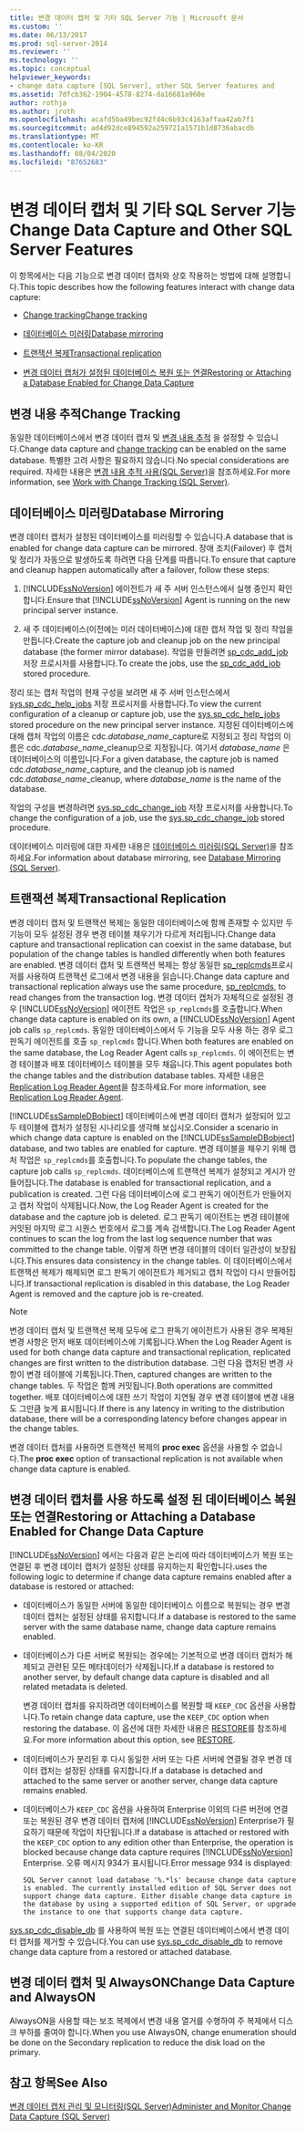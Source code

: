 ```yaml
---
title: 변경 데이터 캡처 및 기타 SQL Server 기능 | Microsoft 문서
ms.custom: ''
ms.date: 06/13/2017
ms.prod: sql-server-2014
ms.reviewer: ''
ms.technology: ''
ms.topic: conceptual
helpviewer_keywords:
- change data capture [SQL Server], other SQL Server features and
ms.assetid: 7dfcb362-1904-4578-8274-da16681a960e
author: rothja
ms.author: jroth
ms.openlocfilehash: acafd5ba49bec92fd4c6b93c4163affaa42ab7f1
ms.sourcegitcommit: ad4d92dce894592a259721a1571b1d8736abacdb
ms.translationtype: MT
ms.contentlocale: ko-KR
ms.lasthandoff: 08/04/2020
ms.locfileid: "87652683"
---
```

# <a name="change-data-capture-and-other-sql-server-features"></a><span data-ttu-id="dce66-102">변경 데이터 캡처 및 기타 SQL Server 기능</span><span class="sxs-lookup"><span data-stu-id="dce66-102">Change Data Capture and Other SQL Server Features</span></span>
  <span data-ttu-id="dce66-103">이 항목에서는 다음 기능으로 변경 데이터 캡처와 상호 작용하는 방법에 대해 설명합니다.</span><span class="sxs-lookup"><span data-stu-id="dce66-103">This topic describes how the following features interact with change data capture:</span></span>  
  
-   [<span data-ttu-id="dce66-104">Change tracking</span><span class="sxs-lookup"><span data-stu-id="dce66-104">Change tracking</span></span>](#ChangeTracking)  
  
-   [<span data-ttu-id="dce66-105">데이터베이스 미러링</span><span class="sxs-lookup"><span data-stu-id="dce66-105">Database mirroring</span></span>](#DatabaseMirroring)  
  
-   [<span data-ttu-id="dce66-106">트랜잭션 복제</span><span class="sxs-lookup"><span data-stu-id="dce66-106">Transactional replication</span></span>](#TransReplication)  
  
-   [<span data-ttu-id="dce66-107">변경 데이터 캡처가 설정된 데이터베이스 복원 또는 연결</span><span class="sxs-lookup"><span data-stu-id="dce66-107">Restoring or Attaching a Database Enabled for Change Data Capture</span></span>](#RestoreOrAttach)  
  
##  <a name="change-tracking"></a><a name="ChangeTracking"></a> <span data-ttu-id="dce66-108">변경 내용 추적</span><span class="sxs-lookup"><span data-stu-id="dce66-108">Change Tracking</span></span>  
 <span data-ttu-id="dce66-109">동일한 데이터베이스에서 변경 데이터 캡처 및 [변경 내용 추적](about-change-tracking-sql-server.md) 을 설정할 수 있습니다.</span><span class="sxs-lookup"><span data-stu-id="dce66-109">Change data capture and [change tracking](about-change-tracking-sql-server.md) can be enabled on the same database.</span></span> <span data-ttu-id="dce66-110">특별한 고려 사항은 필요하지 않습니다.</span><span class="sxs-lookup"><span data-stu-id="dce66-110">No special considerations are required.</span></span> <span data-ttu-id="dce66-111">자세한 내용은 [변경 내용 추적 사용&#40;SQL Server&#41;](work-with-change-tracking-sql-server.md)을 참조하세요.</span><span class="sxs-lookup"><span data-stu-id="dce66-111">For more information, see [Work with Change Tracking &#40;SQL Server&#41;](work-with-change-tracking-sql-server.md).</span></span>  
  
##  <a name="database-mirroring"></a><a name="DatabaseMirroring"></a> <span data-ttu-id="dce66-112">데이터베이스 미러링</span><span class="sxs-lookup"><span data-stu-id="dce66-112">Database Mirroring</span></span>  
 <span data-ttu-id="dce66-113">변경 데이터 캡처가 설정된 데이터베이스를 미러링할 수 있습니다.</span><span class="sxs-lookup"><span data-stu-id="dce66-113">A database that is enabled for change data capture can be mirrored.</span></span> <span data-ttu-id="dce66-114">장애 조치(Failover) 후 캡처 및 정리가 자동으로 발생하도록 하려면 다음 단계를 따릅니다.</span><span class="sxs-lookup"><span data-stu-id="dce66-114">To ensure that capture and cleanup happen automatically after a failover, follow these steps:</span></span>  
  
1.  <span data-ttu-id="dce66-115">[!INCLUDE[ssNoVersion](../../includes/ssnoversion-md.md)] 에이전트가 새 주 서버 인스턴스에서 실행 중인지 확인합니다.</span><span class="sxs-lookup"><span data-stu-id="dce66-115">Ensure that [!INCLUDE[ssNoVersion](../../includes/ssnoversion-md.md)] Agent is running on the new principal server instance.</span></span>  
  
2.  <span data-ttu-id="dce66-116">새 주 데이터베이스(이전에는 미러 데이터베이스)에 대한 캡처 작업 및 정리 작업을 만듭니다.</span><span class="sxs-lookup"><span data-stu-id="dce66-116">Create the capture job and cleanup job on the new principal database (the former mirror database).</span></span> <span data-ttu-id="dce66-117">작업을 만들려면 [sp_cdc_add_job](/sql/relational-databases/system-stored-procedures/sys-sp-cdc-add-job-transact-sql) 저장 프로시저를 사용합니다.</span><span class="sxs-lookup"><span data-stu-id="dce66-117">To create the jobs, use the [sp_cdc_add_job](/sql/relational-databases/system-stored-procedures/sys-sp-cdc-add-job-transact-sql) stored procedure.</span></span>  
  
 <span data-ttu-id="dce66-118">정리 또는 캡처 작업의 현재 구성을 보려면 새 주 서버 인스턴스에서 [sys.sp_cdc_help_jobs](/sql/relational-databases/system-stored-procedures/sys-sp-cdc-help-jobs-transact-sql) 저장 프로시저를 사용합니다.</span><span class="sxs-lookup"><span data-stu-id="dce66-118">To view the current configuration of a cleanup or capture job, use the [sys.sp_cdc_help_jobs](/sql/relational-databases/system-stored-procedures/sys-sp-cdc-help-jobs-transact-sql) stored procedure on the new principal server instance.</span></span> <span data-ttu-id="dce66-119">지정된 데이터베이스에 대해 캡처 작업의 이름은 cdc.*database_name*_capture로 지정되고 정리 작업의 이름은 cdc.*database_name*_cleanup으로 지정됩니다. 여기서 *database_name* 은 데이터베이스의 이름입니다.</span><span class="sxs-lookup"><span data-stu-id="dce66-119">For a given database, the capture job is named cdc.*database_name*_capture, and the cleanup job is named cdc.*database_name*_cleanup, where *database_name* is the name of the database.</span></span>  
  
 <span data-ttu-id="dce66-120">작업의 구성을 변경하려면 [sys.sp_cdc_change_job](/sql/relational-databases/system-stored-procedures/sys-sp-cdc-change-job-transact-sql) 저장 프로시저를 사용합니다.</span><span class="sxs-lookup"><span data-stu-id="dce66-120">To change the configuration of a job, use the [sys.sp_cdc_change_job](/sql/relational-databases/system-stored-procedures/sys-sp-cdc-change-job-transact-sql) stored procedure.</span></span>  
  
 <span data-ttu-id="dce66-121">데이터베이스 미러링에 대한 자세한 내용은 [데이터베이스 미러링&#40;SQL Server&#41;](../../database-engine/database-mirroring/database-mirroring-sql-server.md)을 참조하세요.</span><span class="sxs-lookup"><span data-stu-id="dce66-121">For information about database mirroring, see [Database Mirroring &#40;SQL Server&#41;](../../database-engine/database-mirroring/database-mirroring-sql-server.md).</span></span>  
  
##  <a name="transactional-replication"></a><a name="TransReplication"></a><span data-ttu-id="dce66-122">트랜잭션 복제</span><span class="sxs-lookup"><span data-stu-id="dce66-122">Transactional Replication</span></span>  
 <span data-ttu-id="dce66-123">변경 데이터 캡처 및 트랜잭션 복제는 동일한 데이터베이스에 함께 존재할 수 있지만 두 기능이 모두 설정된 경우 변경 테이블 채우기가 다르게 처리됩니다.</span><span class="sxs-lookup"><span data-stu-id="dce66-123">Change data capture and transactional replication can coexist in the same database, but population of the change tables is handled differently when both features are enabled.</span></span> <span data-ttu-id="dce66-124">변경 데이터 캡처 및 트랜잭션 복제는 항상 동일한 [sp_replcmds](/sql/relational-databases/system-stored-procedures/sp-replcmds-transact-sql)프로시저를 사용하여 트랜잭션 로그에서 변경 내용을 읽습니다.</span><span class="sxs-lookup"><span data-stu-id="dce66-124">Change data capture and transactional replication always use the same procedure, [sp_replcmds](/sql/relational-databases/system-stored-procedures/sp-replcmds-transact-sql), to read changes from the transaction log.</span></span> <span data-ttu-id="dce66-125">변경 데이터 캡처가 자체적으로 설정된 경우 [!INCLUDE[ssNoVersion](../../includes/ssnoversion-md.md)] 에이전트 작업은 `sp_replcmds`를 호출합니다.</span><span class="sxs-lookup"><span data-stu-id="dce66-125">When change data capture is enabled on its own, a [!INCLUDE[ssNoVersion](../../includes/ssnoversion-md.md)] Agent job calls `sp_replcmds`.</span></span> <span data-ttu-id="dce66-126">동일한 데이터베이스에서 두 기능을 모두 사용 하는 경우 로그 판독기 에이전트를 호출 `sp_replcmds` 합니다.</span><span class="sxs-lookup"><span data-stu-id="dce66-126">When both features are enabled on the same database, the Log Reader Agent calls `sp_replcmds`.</span></span> <span data-ttu-id="dce66-127">이 에이전트는 변경 테이블과 배포 데이터베이스 테이블을 모두 채웁니다.</span><span class="sxs-lookup"><span data-stu-id="dce66-127">This agent populates both the change tables and the distribution database tables.</span></span> <span data-ttu-id="dce66-128">자세한 내용은 [Replication Log Reader Agent](../replication/agents/replication-log-reader-agent.md)을 참조하세요.</span><span class="sxs-lookup"><span data-stu-id="dce66-128">For more information, see [Replication Log Reader Agent](../replication/agents/replication-log-reader-agent.md).</span></span>  
  
 <span data-ttu-id="dce66-129">[!INCLUDE[ssSampleDBobject](../../includes/sssampledbobject-md.md)] 데이터베이스에 변경 데이터 캡처가 설정되어 있고 두 테이블에 캡처가 설정된 시나리오를 생각해 보십시오.</span><span class="sxs-lookup"><span data-stu-id="dce66-129">Consider a scenario in which change data capture is enabled on the [!INCLUDE[ssSampleDBobject](../../includes/sssampledbobject-md.md)] database, and two tables are enabled for capture.</span></span> <span data-ttu-id="dce66-130">변경 테이블을 채우기 위해 캡처 작업은 `sp_replcmds`를 호출합니다.</span><span class="sxs-lookup"><span data-stu-id="dce66-130">To populate the change tables, the capture job calls `sp_replcmds`.</span></span> <span data-ttu-id="dce66-131">데이터베이스에 트랜잭션 복제가 설정되고 게시가 만들어집니다.</span><span class="sxs-lookup"><span data-stu-id="dce66-131">The database is enabled for transactional replication, and a publication is created.</span></span> <span data-ttu-id="dce66-132">그런 다음 데이터베이스에 로그 판독기 에이전트가 만들어지고 캡처 작업이 삭제됩니다.</span><span class="sxs-lookup"><span data-stu-id="dce66-132">Now, the Log Reader Agent is created for the database and the capture job is deleted.</span></span> <span data-ttu-id="dce66-133">로그 판독기 에이전트는 변경 테이블에 커밋된 마지막 로그 시퀀스 번호에서 로그를 계속 검색합니다.</span><span class="sxs-lookup"><span data-stu-id="dce66-133">The Log Reader Agent continues to scan the log from the last log sequence number that was committed to the change table.</span></span> <span data-ttu-id="dce66-134">이렇게 하면 변경 테이블의 데이터 일관성이 보장됩니다.</span><span class="sxs-lookup"><span data-stu-id="dce66-134">This ensures data consistency in the change tables.</span></span> <span data-ttu-id="dce66-135">이 데이터베이스에서 트랜잭션 복제가 해제되면 로그 판독기 에이전트가 제거되고 캡처 작업이 다시 만들어집니다.</span><span class="sxs-lookup"><span data-stu-id="dce66-135">If transactional replication is disabled in this database, the Log Reader Agent is removed and the capture job is re-created.</span></span>  
  
> [!NOTE]  
>  <span data-ttu-id="dce66-136">변경 데이터 캡처 및 트랜잭션 복제 모두에 로그 판독기 에이전트가 사용된 경우 복제된 변경 사항은 먼저 배포 데이터베이스에 기록됩니다.</span><span class="sxs-lookup"><span data-stu-id="dce66-136">When the Log Reader Agent is used for both change data capture and transactional replication, replicated changes are first written to the distribution database.</span></span> <span data-ttu-id="dce66-137">그런 다음 캡처된 변경 사항이 변경 테이블에 기록됩니다.</span><span class="sxs-lookup"><span data-stu-id="dce66-137">Then, captured changes are written to the change tables.</span></span> <span data-ttu-id="dce66-138">두 작업은 함께 커밋됩니다.</span><span class="sxs-lookup"><span data-stu-id="dce66-138">Both operations are committed together.</span></span> <span data-ttu-id="dce66-139">배포 데이터베이스에 대한 쓰기 작업이 지연될 경우 변경 테이블에 변경 내용도 그만큼 늦게 표시됩니다.</span><span class="sxs-lookup"><span data-stu-id="dce66-139">If there is any latency in writing to the distribution database, there will be a corresponding latency before changes appear in the change tables.</span></span>  
  
 <span data-ttu-id="dce66-140">변경 데이터 캡처를 사용하면 트랜잭션 복제의 **proc exec** 옵션을 사용할 수 없습니다.</span><span class="sxs-lookup"><span data-stu-id="dce66-140">The **proc exec** option of transactional replication is not available when change data capture is enabled.</span></span>  
  
##  <a name="restoring-or-attaching-a-database-enabled-for-change-data-capture"></a><a name="RestoreOrAttach"></a><span data-ttu-id="dce66-141">변경 데이터 캡처를 사용 하도록 설정 된 데이터베이스 복원 또는 연결</span><span class="sxs-lookup"><span data-stu-id="dce66-141">Restoring or Attaching a Database Enabled for Change Data Capture</span></span>  
 [!INCLUDE[ssNoVersion](../../includes/ssnoversion-md.md)] <span data-ttu-id="dce66-142">에서는 다음과 같은 논리에 따라 데이터베이스가 복원 또는 연결된 후 변경 데이터 캡처가 설정된 상태를 유지하는지 확인합니다.</span><span class="sxs-lookup"><span data-stu-id="dce66-142">uses the following logic to determine if change data capture remains enabled after a database is restored or attached:</span></span>  
  
-   <span data-ttu-id="dce66-143">데이터베이스가 동일한 서버에 동일한 데이터베이스 이름으로 복원되는 경우 변경 데이터 캡처는 설정된 상태를 유지합니다.</span><span class="sxs-lookup"><span data-stu-id="dce66-143">If a database is restored to the same server with the same database name, change data capture remains enabled.</span></span>  
  
-   <span data-ttu-id="dce66-144">데이터베이스가 다른 서버로 복원되는 경우에는 기본적으로 변경 데이터 캡처가 해제되고 관련된 모든 메타데이터가 삭제됩니다.</span><span class="sxs-lookup"><span data-stu-id="dce66-144">If a database is restored to another server, by default change data capture is disabled and all related metadata is deleted.</span></span>  
  
     <span data-ttu-id="dce66-145">변경 데이터 캡처를 유지하려면 데이터베이스를 복원할 때 `KEEP_CDC` 옵션을 사용합니다.</span><span class="sxs-lookup"><span data-stu-id="dce66-145">To retain change data capture, use the `KEEP_CDC` option when restoring the database.</span></span> <span data-ttu-id="dce66-146">이 옵션에 대한 자세한 내용은 [RESTORE](/sql/t-sql/statements/restore-statements-transact-sql)를 참조하세요.</span><span class="sxs-lookup"><span data-stu-id="dce66-146">For more information about this option, see [RESTORE](/sql/t-sql/statements/restore-statements-transact-sql).</span></span>  
  
-   <span data-ttu-id="dce66-147">데이터베이스가 분리된 후 다시 동일한 서버 또는 다른 서버에 연결될 경우 변경 데이터 캡처는 설정된 상태를 유지합니다.</span><span class="sxs-lookup"><span data-stu-id="dce66-147">If a database is detached and attached to the same server or another server, change data capture remains enabled.</span></span>  
  
-   <span data-ttu-id="dce66-148">데이터베이스가 `KEEP_CDC` 옵션을 사용하여 Enterprise 이외의 다른 버전에 연결 또는 복원된 경우 변경 데이터 캡처에 [!INCLUDE[ssNoVersion](../../includes/ssnoversion-md.md)] Enterprise가 필요하기 때문에 작업이 차단됩니다.</span><span class="sxs-lookup"><span data-stu-id="dce66-148">If a database is attached or restored with the `KEEP_CDC` option to any edition other than Enterprise, the operation is blocked because change data capture requires [!INCLUDE[ssNoVersion](../../includes/ssnoversion-md.md)] Enterprise.</span></span> <span data-ttu-id="dce66-149">오류 메시지 934가 표시됩니다.</span><span class="sxs-lookup"><span data-stu-id="dce66-149">Error message 934 is displayed:</span></span>  
  
     `SQL Server cannot load database '%.*ls' because change data capture is enabled. The currently installed edition of SQL Server does not support change data capture. Either disable change data capture in the database by using a supported edition of SQL Server, or upgrade the instance to one that supports change data capture.`  
  
 <span data-ttu-id="dce66-150">[sys.sp_cdc_disable_db](/sql/relational-databases/system-stored-procedures/sys-sp-cdc-disable-db-transact-sql) 를 사용하여 복원 또는 연결된 데이터베이스에서 변경 데이터 캡처를 제거할 수 있습니다.</span><span class="sxs-lookup"><span data-stu-id="dce66-150">You can use [sys.sp_cdc_disable_db](/sql/relational-databases/system-stored-procedures/sys-sp-cdc-disable-db-transact-sql) to remove change data capture from a restored or attached database.</span></span>  
  
## <a name="change-data-capture-and-alwayson"></a><span data-ttu-id="dce66-151">변경 데이터 캡처 및 AlwaysON</span><span class="sxs-lookup"><span data-stu-id="dce66-151">Change Data Capture and AlwaysON</span></span>  
 <span data-ttu-id="dce66-152">AlwaysON을 사용할 때는 보조 복제에서 변경 내용 열거를 수행하여 주 복제에서 디스크 부하를 줄여야 합니다.</span><span class="sxs-lookup"><span data-stu-id="dce66-152">When you use AlwaysON, change enumeration should be done on the Secondary replication to reduce the disk load on the primary.</span></span>  
  
## <a name="see-also"></a><span data-ttu-id="dce66-153">참고 항목</span><span class="sxs-lookup"><span data-stu-id="dce66-153">See Also</span></span>  
 [<span data-ttu-id="dce66-154">변경 데이터 캡처 관리 및 모니터링&#40;SQL Server&#41;</span><span class="sxs-lookup"><span data-stu-id="dce66-154">Administer and Monitor Change Data Capture &#40;SQL Server&#41;</span></span>](../track-changes/administer-and-monitor-change-data-capture-sql-server.md)  
  
  
